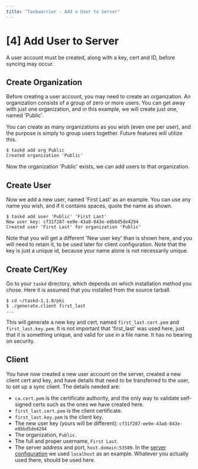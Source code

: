 ```yaml
---
title: "Taskwarrior - Add a User to Server"
---
```


# [4] Add User to Server

A user account must be created, along with a key, cert and ID, before syncing may occur.

## Create Organization

Before creating a user account, you may need to create an organization.
An organization consists of a group of zero or more users.
You can get away with just one organization, and in this example, we will create just one, named 'Public'.

You can create as many organizations as you wish (even one per user), and the purpose is simply to group users together.
Future features will utilize this.

```
$ taskd add org Public
Created organization 'Public'
```

Now the organization 'Public' exists, we can add users to that organization.

## Create User

Now we add a new user, named 'First Last' as an example.
You can use any name you wish, and if it contains spaces, quote the name as shown.

```
$ taskd add user 'Public' 'First Last'
New user key: cf31f287-ee9e-43a8-843e-e8bbd5de4294
Created user 'First Last' for organization 'Public'
```

Note that you will get a different 'New user key' than is shown here, and you will need to retain it, to be used later for client configuration.
Note that the key is just a unique id, because your name alone is not necessarily unique.

## Create Cert/Key

Go to your `taskd` directory, which depends on which installation method you chose.
Here it is assumed that you installed from the source tarball.

```
$ cd ~/taskd-1.1.0/pki
$ ./generate.client first_last
...
```

This will generate a new key and cert, named `first_last.cert.pem` and `first_last.key.pem`.
It is not important that 'first_last' was used here, just that it is something unique, and valid for use in a file name.
It has no bearing on security.

## Client

You have now created a new user account on the server, created a new client cert and key, and have details that need to be transferred to the user, to set up a sync client.
The details needed are:

- `ca.cert.pem` is the certificate authority, and the only way to validate self-signed certs such as the ones we have created here.
- `first_last.cert.pem` is the client certificate.
- `first_last.key.pem` is the client key.
- The new user key (yours will be different): `cf31f287-ee9e-43a8-843e-e8bbd5de4294`
- The organization, `Public`.
- The full and proper username, `First Last`.
- The server address and port, `host.domain:53589`.
  In the [server configuration](/docs/taskserver/configure) we used `localhost` as an example.
  Whatever you actually used there, should be used here.
